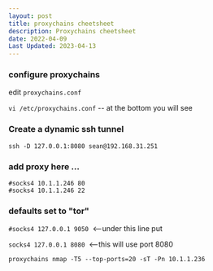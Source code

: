 ```yaml
---
layout: post
title: proxychains cheetsheet
description: Proxychains cheetsheet
date: 2022-04-09
Last Updated: 2023-04-13
---
```


### configure proxychains

edit `proxychains.conf`

`vi /etc/proxychains.conf` -- at the bottom you will see

### Create a dynamic ssh tunnel
```
ssh -D 127.0.0.1:8080 sean@192.168.31.251
```

### add proxy here ...
```
#socks4 10.1.1.246 80
#socks4 10.1.1.246 22
```

### defaults set to "tor"

`#socks4 127.0.0.1 9050`  <--under this line put 

`socks4 127.0.0.1 8080`  <--this will use port 8080

```
proxychains nmap -T5 --top-ports=20 -sT -Pn 10.1.1.236
```